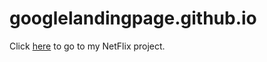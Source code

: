 # googlelandingpage.github.io
Click [here](https://github.com/ResetYourBrain19/googlelandingpage.github.io) to go to my NetFlix project. 
